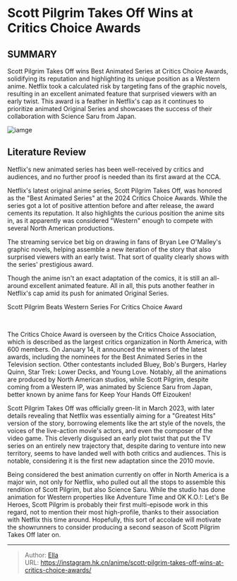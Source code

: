 # Scott Pilgrim Takes Off Wins at Critics Choice Awards


## SUMMARY 



  Scott Pilgrim Takes Off wins Best Animated Series at Critics Choice Awards, solidifying its reputation and highlighting its unique position as a Western anime.   Netflix took a calculated risk by targeting fans of the graphic novels, resulting in an excellent animated feature that surprised viewers with an early twist.   This award is a feather in Netflix&#39;s cap as it continues to prioritize animated Original Series and showcases the success of their collaboration with Science Saru from Japan.  

![iamge](https://static1.srcdn.com/wordpress/wp-content/uploads/2023/11/scott-pilgrim-takes-off.jpg)

## Literature Review

Netflix&#39;s new animated series has been well-received by critics and audiences, and no further proof is needed than its first award at the CCA.




Netflix&#39;s latest original anime series, Scott Pilgrim Takes Off, was honored as the &#34;Best Animated Series&#34; at the 2024 Critics Choice Awards. While the series got a lot of positive attention before and after release, the award cements its reputation. It also highlights the curious position the anime sits in, as it apparently was considered &#34;Western&#34; enough to compete with several North American productions.




The streaming service bet big on drawing in fans of Bryan Lee O&#39;Malley&#39;s graphic novels, helping assemble a new iteration of the story that also surprised viewers with an early twist. That sort of quality clearly shows with the series&#39; prestigious award.

          

Though the anime isn&#39;t an exact adaptation of the comics, it is still an all-around excellent animated feature. All in all, this puts another feather in Netflix&#39;s cap amid its push for animated Original Series.


 Scott Pilgrim Beats Western Series For Critics Choice Award 
         

​​​​​​​

The Critics Choice Award is overseen by the Critics Choice Association, which is described as the largest critics organization in North America, with 600 members. On January 14, it announced the winners of the latest awards, including the nominees for the Best Animated Series in the Television section. Other contestants included Bluey, Bob&#39;s Burgers, Harley Quinn, Star Trek: Lower Decks, and Young Love. Notably, all the animations are produced by North American studios, while Scott Pilgrim, despite coming from a Western IP, was animated by Science Saru from Japan, better known by anime fans for Keep Your Hands Off Eizouken!




Scott Pilgrim Takes Off was officially green-lit in March 2023, with later details revealing that Netflix was essentially aiming for a &#34;Greatest Hits&#34; version of the story, borrowing elements like the art style of the novels, the voices of the live-action movie&#39;s actors, and even the composer of the video game. This cleverly disguised an early plot twist that put the TV series on an entirely new trajectory that, despite daring to venture into new territory, seems to have landed well with both critics and audiences. This is notable, considering it is the first new adaptation since the 2010 movie.

          

Being considered the best animation currently on offer in North America is a major win, not only for Netflix, who pulled out all the stops to assemble this rendition of Scott Pilgrim, but also Science Saru. While the studio has done animation for Western properties like Adventure Time and OK K.O.!: Let&#39;s Be Heroes, Scott Pilgrim is probably their first multi-episode work in this regard, not to mention their most high-profile, thanks to their association with Netflix this time around. Hopefully, this sort of accolade will motivate the showrunners to consider producing a second season of Scott Pilgrim Takes Off later on.






---

> Author: [Ella](https://instagram.hk.cn/)  
> URL: https://instagram.hk.cn/anime/scott-pilgrim-takes-off-wins-at-critics-choice-awards/  

